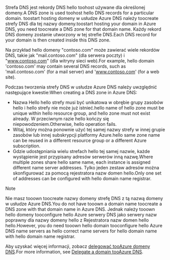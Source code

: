 <span data-ttu-id="2bd8b-101">Strefa DNS jest rekordy DNS hello toohost używane dla określonej domeny.</span><span class="sxs-lookup"><span data-stu-id="2bd8b-101">A DNS zone is used toohost hello DNS records for a particular domain.</span></span> <span data-ttu-id="2bd8b-102">toostart hosting domeny w usłudze Azure DNS należy toocreate strefy DNS dla tej nazwy domeny.</span><span class="sxs-lookup"><span data-stu-id="2bd8b-102">toostart hosting your domain in Azure DNS, you need toocreate a DNS zone for that domain name.</span></span> <span data-ttu-id="2bd8b-103">Każdy rekord DNS domeny zostanie utworzony w tej strefie DNS.</span><span class="sxs-lookup"><span data-stu-id="2bd8b-103">Each DNS record for your domain is then created inside this DNS zone.</span></span>

<span data-ttu-id="2bd8b-104">Na przykład hello domeny "contoso.com" może zawierać wiele rekordów DNS, takie jak "mail.contoso.com" (dla serwera poczty) i "www.contoso.com" (dla witryny sieci web).</span><span class="sxs-lookup"><span data-stu-id="2bd8b-104">For example, hello domain 'contoso.com' may contain several DNS records, such as 'mail.contoso.com' (for a mail server) and 'www.contoso.com' (for a web site).</span></span>

<span data-ttu-id="2bd8b-105">Podczas tworzenia strefy DNS w usłudze Azure DNS należy uwzględnić następujące kwestie:</span><span class="sxs-lookup"><span data-stu-id="2bd8b-105">When creating a DNS zone in Azure DNS:</span></span>

* <span data-ttu-id="2bd8b-106">Nazwa Hello hello strefy musi być unikatowa w obrębie grupy zasobów hello i hello strefy nie może już istnieć.</span><span class="sxs-lookup"><span data-stu-id="2bd8b-106">hello name of hello zone must be unique within hello resource group, and hello zone must not exist already.</span></span> <span data-ttu-id="2bd8b-107">W przeciwnym razie hello kończy się niepowodzeniem.</span><span class="sxs-lookup"><span data-stu-id="2bd8b-107">Otherwise, hello operation fails.</span></span>
* <span data-ttu-id="2bd8b-108">Witaj, który można ponownie użyć tej samej nazwy strefy w innej grupie zasobów lub innej subskrypcji platformy Azure.</span><span class="sxs-lookup"><span data-stu-id="2bd8b-108">hello same zone name can be reused in a different resource group or a different Azure subscription.</span></span>
* <span data-ttu-id="2bd8b-109">Gdzie udostępniania wielu strefach hello tej samej nazwie, każde wystąpienie jest przypisany adresów serwerów inną nazwę.</span><span class="sxs-lookup"><span data-stu-id="2bd8b-109">Where multiple zones share hello same name, each instance is assigned different name server addresses.</span></span> <span data-ttu-id="2bd8b-110">Tylko jeden zestaw adresów można skonfigurować za pomocą rejestratora nazw domen hello.</span><span class="sxs-lookup"><span data-stu-id="2bd8b-110">Only one set of addresses can be configured with hello domain name registrar.</span></span>

> [!NOTE]
> <span data-ttu-id="2bd8b-111">Nie masz tooown toocreate nazwy domeny strefę DNS z tą nazwą domeny w usłudze Azure DNS.</span><span class="sxs-lookup"><span data-stu-id="2bd8b-111">You do not have tooown a domain name toocreate a DNS zone with that domain name in Azure DNS.</span></span> <span data-ttu-id="2bd8b-112">Jednak należy tooown hello domeny tooconfigure hello Azure serwery DNS jako serwery nazw poprawny dla nazwy domeny hello z Rejestratora nazw domen hello hello.</span><span class="sxs-lookup"><span data-stu-id="2bd8b-112">However, you do need tooown hello domain tooconfigure hello Azure DNS name servers as hello correct name servers for hello domain name with hello domain name registrar.</span></span>
> 
> <span data-ttu-id="2bd8b-113">Aby uzyskać więcej informacji, zobacz [delegować tooAzure domeny DNS](../articles/dns/dns-domain-delegation.md).</span><span class="sxs-lookup"><span data-stu-id="2bd8b-113">For more information, see [Delegate a domain tooAzure DNS](../articles/dns/dns-domain-delegation.md).</span></span>
